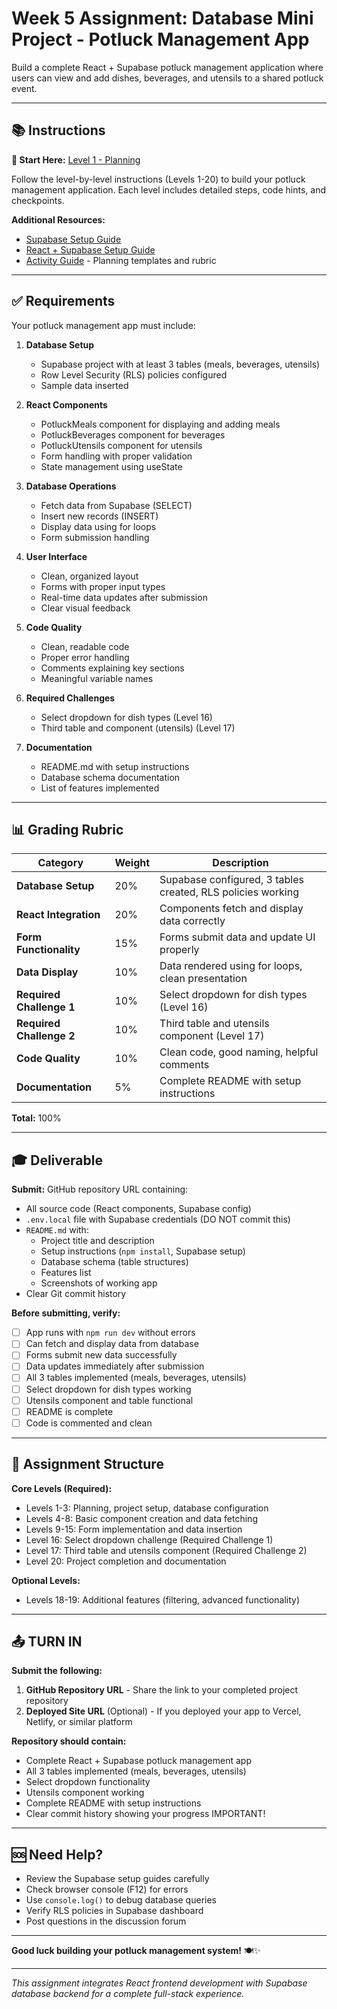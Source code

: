 # Week 5 Assignment: Database Mini Project - Potluck Management App

Build a complete React + Supabase potluck management application where users can view and add dishes, beverages, and utensils to a shared potluck event.

---

## 📚 Instructions

**📖 Start Here:** [Level 1 - Planning](https://rmccrear.github.io/codex-lv3-may-2025/week5/db-mini-project/db-levels/db-mini-project-lv-1.html)

Follow the level-by-level instructions (Levels 1-20) to build your potluck management application. Each level includes detailed steps, code hints, and checkpoints.

**Additional Resources:**
- [Supabase Setup Guide](https://rmccrear.github.io/codex-lv3-may-2025/week5/supabase-setup/SUPABASE_SETUP_GUIDE.html)
- [React + Supabase Setup Guide](https://rmccrear.github.io/codex-lv3-may-2025/week5/supabase-setup/SUPABASE_REACT_SETUP_GUIDE.html)
- [Activity Guide](https://rmccrear.github.io/codex-lv3-may-2025/week5/db-mini-project/ACTIVITY_GUIDE.html) - Planning templates and rubric

---

## ✅ Requirements

Your potluck management app must include:

1. **Database Setup**
   - Supabase project with at least 3 tables (meals, beverages, utensils)
   - Row Level Security (RLS) policies configured
   - Sample data inserted

2. **React Components**
   - PotluckMeals component for displaying and adding meals
   - PotluckBeverages component for beverages
   - PotluckUtensils component for utensils
   - Form handling with proper validation
   - State management using useState

3. **Database Operations**
   - Fetch data from Supabase (SELECT)
   - Insert new records (INSERT)
   - Display data using for loops
   - Form submission handling

4. **User Interface**
   - Clean, organized layout
   - Forms with proper input types
   - Real-time data updates after submission
   - Clear visual feedback

5. **Code Quality**
   - Clean, readable code
   - Proper error handling
   - Comments explaining key sections
   - Meaningful variable names

6. **Required Challenges**
   - Select dropdown for dish types (Level 16)
   - Third table and component (utensils) (Level 17)

7. **Documentation**
   - README.md with setup instructions
   - Database schema documentation
   - List of features implemented

---

## 📊 Grading Rubric

| Category | Weight | Description |
|----------|--------|-------------|
| **Database Setup** | 20% | Supabase configured, 3 tables created, RLS policies working |
| **React Integration** | 20% | Components fetch and display data correctly |
| **Form Functionality** | 15% | Forms submit data and update UI properly |
| **Data Display** | 10% | Data rendered using for loops, clean presentation |
| **Required Challenge 1** | 10% | Select dropdown for dish types (Level 16) |
| **Required Challenge 2** | 10% | Third table and utensils component (Level 17) |
| **Code Quality** | 10% | Clean code, good naming, helpful comments |
| **Documentation** | 5% | Complete README with setup instructions |

**Total:** 100%

---

## 🎓 Deliverable

**Submit:** GitHub repository URL containing:
- All source code (React components, Supabase config)
- `.env.local` file with Supabase credentials (DO NOT commit this)
- `README.md` with:
  - Project title and description
  - Setup instructions (`npm install`, Supabase setup)
  - Database schema (table structures)
  - Features list
  - Screenshots of working app
- Clear Git commit history

**Before submitting, verify:**
- [ ] App runs with `npm run dev` without errors
- [ ] Can fetch and display data from database
- [ ] Forms submit new data successfully
- [ ] Data updates immediately after submission
- [ ] All 3 tables implemented (meals, beverages, utensils)
- [ ] Select dropdown for dish types working
- [ ] Utensils component and table functional
- [ ] README is complete
- [ ] Code is commented and clean

---

## 📝 Assignment Structure

**Core Levels (Required):**
- Levels 1-3: Planning, project setup, database configuration
- Levels 4-8: Basic component creation and data fetching
- Levels 9-15: Form implementation and data insertion
- Level 16: Select dropdown challenge (Required Challenge 1)
- Level 17: Third table and utensils component (Required Challenge 2)
- Level 20: Project completion and documentation

**Optional Levels:**
- Levels 18-19: Additional features (filtering, advanced functionality)

---

## 📤 TURN IN

**Submit the following:**

1. **GitHub Repository URL** - Share the link to your completed project repository
2. **Deployed Site URL** (Optional) - If you deployed your app to Vercel, Netlify, or similar platform

**Repository should contain:**
- Complete React + Supabase potluck management app
- All 3 tables implemented (meals, beverages, utensils)
- Select dropdown functionality
- Utensils component working
- Complete README with setup instructions
- Clear commit history showing your progress IMPORTANT!

---

## 🆘 Need Help?

- Review the Supabase setup guides carefully
- Check browser console (F12) for errors
- Use `console.log()` to debug database queries
- Verify RLS policies in Supabase dashboard
- Post questions in the discussion forum

---

**Good luck building your potluck management system!** 🍽️✨

---

*This assignment integrates React frontend development with Supabase database backend for a complete full-stack experience.*
